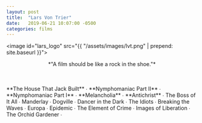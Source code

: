 ```yaml
---
layout: post
title:  "Lars Von Trier"
date:   2019-06-21 10:07:00 -0500
categories: films
---
```


<image id="lars_logo" src="{{ "/assets/images/lvt.png" | prepend: site.baseurl }}"></image>
<br>
<p style="text-align: center;">*"A film should be like a rock in the shoe."*</p>
<br>
<br>
<span class="a24_color">**The House That Jack Built**</span> ∙
<span class="a24_color">**Nymphomaniac Part II**</span> ∙
<span class="a24_color">**Nymphomaniac Part I**</span>  ∙
<span class="a24_color">**Melancholia**</span> ∙
<span class="a24_color">**Antichrist**</span> ∙
The Boss of It All ∙
Manderlay ∙
Dogville ∙
Dancer in the Dark ∙
The Idiots ∙
Breaking the Waves ∙
Europa ∙
Epidemic ∙
The Element of Crime ∙
Images of Liberation ∙
The Orchid Gardener ∙